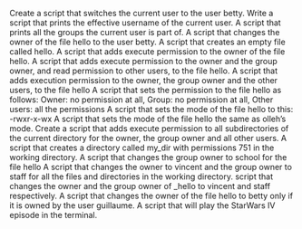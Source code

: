 Create a script that switches the current user to the user betty.
Write a script that prints the effective username of the current user.
A script that prints all the groups the current user is part of.
A script that changes the owner of the file hello to the user betty.
A script that creates an empty file called hello.
A script that adds execute permission to the owner of the file hello.
A script that adds execute permission to the owner and the group owner, and read permission to other users, to the file hello.
A script that adds execution permission to the owner, the group owner and the other users, to the file hello
A script that sets the permission to the file hello as follows: Owner: no permission at all, Group: no permission at all, Other users: all the permissions
A script that sets the mode of the file hello to this: -rwxr-x-wx
A script that sets the mode of the file hello the same as olleh’s mode.
Create a script that adds execute permission to all subdirectories of the current directory for the owner, the group owner and all other users.
A script that creates a directory called my_dir with permissions 751 in the working directory.
A script that changes the group owner to school for the file hello
A script that changes the owner to vincent and the group owner to staff for all the files and directories in the working directory.
script that changes the owner and the group owner of _hello to vincent and staff respectively.
A script that changes the owner of the file hello to betty only if it is owned by the user guillaume.
A script that will play the StarWars IV episode in the terminal.
